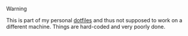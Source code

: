 > [!WARNING]
> This is part of my personal [dotfiles](https://github.com/uiriansan/dotfiles) and thus not supposed to work on a different machine. Things are hard-coded and very poorly done.
